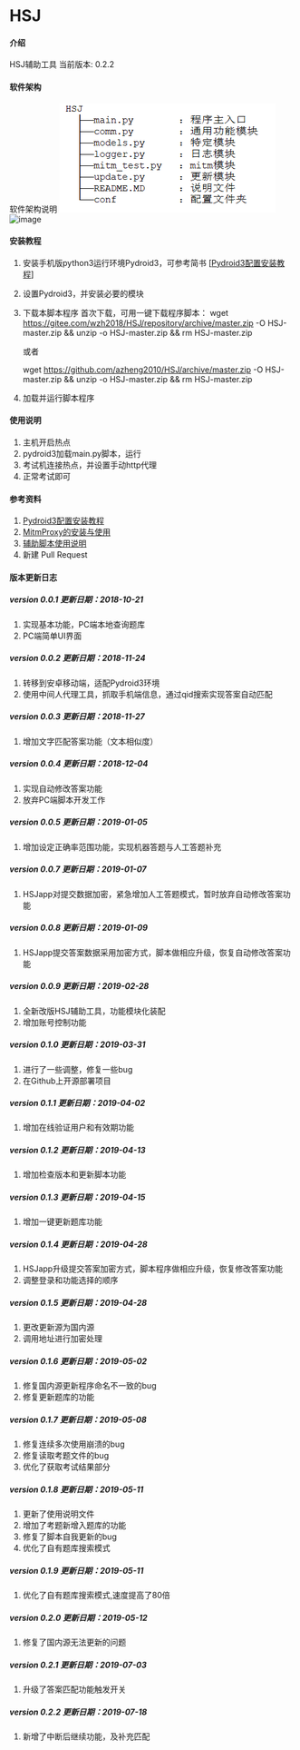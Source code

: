 # HSJ

#### 介绍
HSJ辅助工具
当前版本: 0.2.2

#### 软件架构
软件架构说明
![image](https://github.com/azheng2010/HSJ/blob/master/image/readme.png)
![image](https://gitee.com/wzh2018/HSJ/raw/master/image/readme.png)
#### 安装教程

1. 安装手机版python3运行环境Pydroid3，可参考简书  [[Pydroid3配置安装教程](https://www.jianshu.com/p/5d9abd6f1405)]
2. 设置Pydroid3，并安装必要的模块
3. 下载本脚本程序
    首次下载，可用一键下载程序脚本：
    wget https://gitee.com/wzh2018/HSJ/repository/archive/master.zip -O HSJ-master.zip && unzip -o HSJ-master.zip && rm HSJ-master.zip
    
    或者
    
    wget https://github.com/azheng2010/HSJ/archive/master.zip -O HSJ-master.zip && unzip -o HSJ-master.zip && rm HSJ-master.zip
4. 加载并运行脚本程序

#### 使用说明

1. 主机开启热点
2. pydroid3加载main.py脚本，运行
3. 考试机连接热点，并设置手动http代理
4. 正常考试即可

#### 参考资料

1. [Pydroid3配置安装教程](https://www.jianshu.com/p/5d9abd6f1405)
2. [MitmProxy的安装与使用](https://www.jianshu.com/p/7b0ea91c081c)
3. [辅助脚本使用说明](https://www.jianshu.com/p/87a6719f0545)
4. 新建 Pull Request

#### 版本更新日志

##### version 0.0.1 更新日期：2018-10-21
1. 实现基本功能，PC端本地查询题库
2. PC端简单UI界面

##### version 0.0.2 更新日期：2018-11-24
1. 转移到安卓移动端，适配Pydroid3环境
2. 使用中间人代理工具，抓取手机端信息，通过qid搜索实现答案自动匹配

##### version 0.0.3 更新日期：2018-11-27
1. 增加文字匹配答案功能（文本相似度）

##### version 0.0.4 更新日期：2018-12-04
1. 实现自动修改答案功能
2. 放弃PC端脚本开发工作

##### version 0.0.5 更新日期：2019-01-05
1. 增加设定正确率范围功能，实现机器答题与人工答题补充

##### version 0.0.7 更新日期：2019-01-07
1. HSJapp对提交数据加密，紧急增加人工答题模式，暂时放弃自动修改答案功能

##### version 0.0.8 更新日期：2019-01-09
1. HSJapp提交答案数据采用加密方式，脚本做相应升级，恢复自动修改答案功能

##### version 0.0.9 更新日期：2019-02-28
1. 全新改版HSJ辅助工具，功能模块化装配
2. 增加账号控制功能

##### version 0.1.0 更新日期：2019-03-31
1. 进行了一些调整，修复一些bug
2. 在Github上开源部署项目

##### version 0.1.1 更新日期：2019-04-02
1. 增加在线验证用户和有效期功能

##### version 0.1.2 更新日期：2019-04-13
1. 增加检查版本和更新脚本功能

##### version 0.1.3 更新日期：2019-04-15
1. 增加一键更新题库功能

##### version 0.1.4 更新日期：2019-04-28
1. HSJapp升级提交答案加密方式，脚本程序做相应升级，恢复修改答案功能
2. 调整登录和功能选择的顺序

##### version 0.1.5 更新日期：2019-04-28
1. 更改更新源为国内源
2. 调用地址进行加密处理

##### version 0.1.6 更新日期：2019-05-02
1. 修复国内源更新程序命名不一致的bug
2. 修复更新题库的功能

##### version 0.1.7 更新日期：2019-05-08
1. 修复连续多次使用崩溃的bug
2. 修复读取考题文件的bug
3. 优化了获取考试结果部分

##### version 0.1.8 更新日期：2019-05-11
1. 更新了使用说明文件
2. 增加了考题新增入题库的功能
3. 修复了脚本自我更新的bug
4. 优化了自有题库搜索模式

##### version 0.1.9 更新日期：2019-05-11
1. 优化了自有题库搜索模式,速度提高了80倍

##### version 0.2.0 更新日期：2019-05-12
1. 修复了国内源无法更新的问题

##### version 0.2.1 更新日期：2019-07-03
1. 升级了答案匹配功能触发开关

##### version 0.2.2 更新日期：2019-07-18
1. 新增了中断后继续功能，及补充匹配